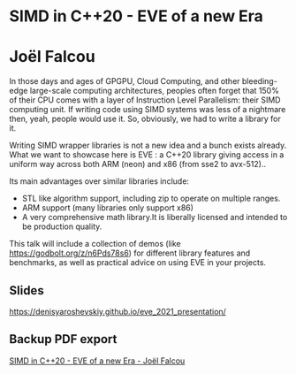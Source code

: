 # SIMD in C++20 - EVE of a new Era

# Joël Falcou

<p>In those days and ages of GPGPU, Cloud Computing, and other bleeding-edge large-scale computing architectures, peoples often forget that 150% of their CPU comes with a layer of Instruction Level Parallelism: their SIMD computing unit.  If writing code using SIMD systems was less of a nightmare then, yeah, people would use it. So, obviously, we had to write a library for it.</p><p>Writing SIMD wrapper libraries is not a new idea and a bunch exists already. What we want to showcase here is EVE :  a C++20 library giving access in a uniform way across both ARM (neon) and x86 (from sse2 to avx-512).. </p><p>Its main advantages over similar libraries include:</p><ul><li>STL like algorithm support, including zip to operate on multiple ranges.</li><li>ARM support (many libraries only support x86)</li><li>A very comprehensive math library.It is liberally licensed and intended to be production quality.</li></ul><p>This talk will include a collection of demos (like <a href="https://godbolt.org/z/n6Pds78s6">https://godbolt.org/z/n6Pds78s6</a>) for different library features and benchmarks, as well as practical advice on using EVE in your projects.</p>

## Slides

https://denisyaroshevskiy.github.io/eve_2021_presentation/

## Backup PDF export

[SIMD in C++20 - EVE of a new Era - Joël Falcou](export.pdf)
